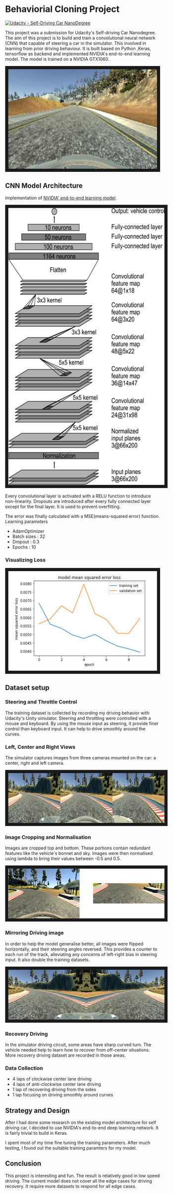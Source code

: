 # Behaviorial Cloning Project

[![Udacity - Self-Driving Car NanoDegree](https://s3.amazonaws.com/udacity-sdc/github/shield-carnd.svg)](http://www.udacity.com/drive)

This project was a submission for Udacity's Self-driving Car Nanodegree. The aim of this project is to build and train a convolutional neural network (CNN) that capable of steering a car in the simulator. This involved in learning from prior driving behaviour. It is built based on Python ,Keras, tensorflow as backend and implemented NVIDIA's end-to-end learning model. The model is trained on a NVIDIA GTX1060.

<a href="https://youtu.be/woUX5gfrEYU" target="_blank"><img src="images/video_image.jpg" 
alt="Simulator Driving Image" width="480" height="320" border="10" /></a>

## CNN Model Architecture

Implementation of [NVIDIA' end-to-end learning model](https://devblogs.nvidia.com/parallelforall/deep-learning-self-driving-cars/).

<a href="https://devblogs.nvidia.com/parallelforall/deep-learning-self-driving-cars/" target="_blank"><img src="images/cnn-architecture.png" alt="CNN model architecture" width="620" height="890" border="10" /></a>

Every convolutional layer is activated with a RELU function to introduce non-linearity. Dropouts are introduced after every fully connected layer except for the final layer. It is used to prevent overfitting.

The error was finally calculated with a MSE(means-squared error) function. 
Learning parameters
* AdamOptimizer
* Batch sizes : 32
* Dropout : 0.3
* Epochs : 10

### Visualizing Loss

<img src="images/loss_graph.png" alt="Loss graph" width="480" height="320" border="10" />

## Dataset setup

### Steering and Throttle Control
The training dataset is collected by recording my driving behavior with Udacity's Unity simulator. Steering and throttling were controlled with a mouse and keyboard. By using the mouse input as steering, it provide finer control than keyboard input. It can help to drive smoothly around the curves.

### Left, Center and Right Views

The simulator captures images from three cameras mounted on the car: a center, right and left camera.

<img src="images/view3.jpg" alt="Loss graph" width="960" height="160" border="10" />

### Image Cropping and Normalisation

Images are cropped top and bottom. These portions contain redundant features like the vehicle's bonnet and sky. Images were then normalised using lambda to bring their values between -0.5 and 0.5.

<img src="images/cropped.png" alt="cropped image" width="700" height="160" border="10" />

### Mirroring Driving image

In order to help the model generalise better, all images were flipped horizontally, and their steering angles reversed. This provides a counter to each run of the track, alleviating any concerns of left-right bias in steering input. It also double the training datasets.

<img src="images/mirror.jpg" alt="mirror image" width="640" height="160" border="10" />

### Recovery Driving

In the simulator driving circuit, some areas have sharp curved turn. The vehicle needed help to learn how to recover from off-center situations. More recovery driving dataset are recorded in those areas. 

### Data Collection

* 4 laps of clockwise center lane driving
* 4 laps of anti-clockwise center lane driving
* 1 lap of recovering driving from the sides
* 1 lap focusing on driving smoothly around curves

## Strategy and Design

After I had done some research on the existing model architecture for self driving car, I decided to use NVIDIA's end-to-end deep learning network. It is fairly trivial to build in Keras. 

I spent most of my time fine tuning the training parameters. After much testing, I found out the suitable training paramters for my model.

## Conclusion

This project is interesting and fun. The result is relatively good in low speed driving. The current model does not cover all the edge cases for driving recovery. It require more datasets to respond for all edge cases. 
